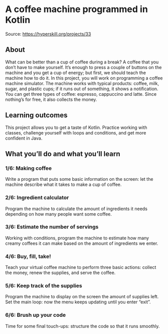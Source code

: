 # A coffee machine programmed in Kotlin

Source: https://hyperskill.org/projects/33

## About
What can be better than a cup of coffee during a break? A coffee that you don’t have to make yourself. It’s enough to press a couple of buttons on the machine and you get a cup of energy; but first, we should teach the machine how to do it. In this project, you will work on programming a coffee machine simulator. The machine works with typical products: coffee, milk, sugar, and plastic cups; if it runs out of something, it shows a notification. You can get three types of coffee: espresso, cappuccino and latte. Since nothing’s for free, it also collects the money.

## Learning outcomes
This project allows you to get a taste of Kotlin. Practice working with classes, challenge yourself with loops and conditions, and get more confident in Java.

## What you’ll do and what you’ll learn

### 1/6: Making coffee 
  Write a program that puts some basic information on the screen: let the machine describe what it takes to make a cup of coffee.
  
  
### 2/6: Ingredient calculator
  Program the machine to calculate the amount of ingredients it needs depending on how many people want some coffee.


### 3/6: Estimate the number of servings
  Working with conditions, program the machine to estimate how many creamy coffees it can make based on the amount of ingredients we enter.


### 4/6: Buy, fill, take!
  Teach your virtual coffee machine to perform three basic actions: collect the money, renew the supplies, and serve the coffee.


### 5/6: Keep track of the supplies
  Program the machine to display on the screen the amount of supplies left. Set the main loop: now the menu keeps updating until you enter “exit”.


### 6/6: Brush up your code
  Time for some final touch-ups: structure the code so that it runs smoothly.
